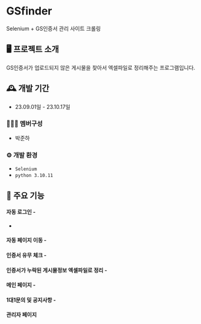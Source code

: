# GSfinder
Selenium + GS인증서 관리 사이트 크롤링


## 🖥️ 프로젝트 소개
GS인증서가 업로드되지 않은 게시물을 찾아서 엑셀파일로 정리해주는 프로그램입니다.
<br>

## 🕰️ 개발 기간
* 23.09.01일 - 23.10.17일

### 🧑‍🤝‍🧑 멤버구성
 - 박준하

### ⚙️ 개발 환경
- `Selenium`
- `python 3.10.11`

## 📌 주요 기능
#### 자동 로그인 - 
-
#### 자동 페이지 이동 - 

#### 인증서 유무 체크 - 


#### 인증서가 누락된 게시물정보 엑셀파일로 정리 - 
#### 메인 페이지 -
#### 1대1문의 및 공지사항 - 
#### 관리자 페이지 
